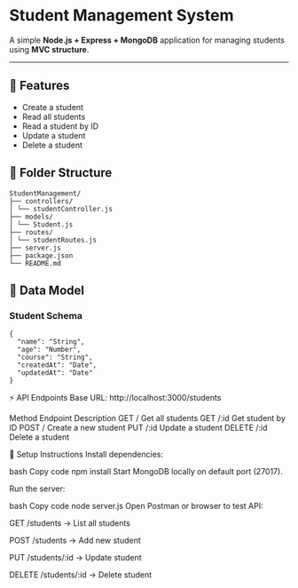 # Student Management System

A simple **Node.js + Express + MongoDB** application for managing students using **MVC structure**.

---

## 🧾 Features

- Create a student
- Read all students
- Read a student by ID
- Update a student
- Delete a student



## 📁 Folder Structure

```
StudentManagement/
├── controllers/
│ └── studentController.js
├── models/
│ └── Student.js
├── routes/
│ └── studentRoutes.js
├── server.js
├── package.json
└── README.md
```



## 🧩 Data Model

### Student Schema

```
{
  "name": "String",
  "age": "Number",
  "course": "String",
  "createdAt": "Date",
  "updatedAt": "Date"
}
```

⚡ API Endpoints
Base URL: http://localhost:3000/students

Method	Endpoint	Description
GET	/	Get all students
GET	/:id	Get student by ID
POST	/	Create a new student
PUT	/:id	Update a student
DELETE	/:id	Delete a student

🚀 Setup Instructions
Install dependencies:

bash
Copy code
npm install
Start MongoDB locally on default port (27017).

Run the server:

bash
Copy code
node server.js
Open Postman or browser to test API:

GET /students → List all students

POST /students → Add new student

PUT /students/:id → Update student

DELETE /students/:id → Delete student


